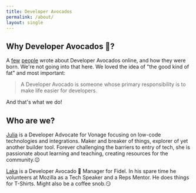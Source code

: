 ```yaml
---
title: Developer Avocados
permalink: /about/
layout: single
---
```


## Why Developer Avocados 🥑?

A [few](https://www.marythengvall.com/blog/2018/1/31/developer-avocados-the-good-kind-of-fat) [people](https://blog.usejournal.com/the-birth-of-developer-avocados-61e4ac235033) wrote about Developer Avocados  online, and how they were born. We're not going into that here. We loved the idea of "the good kind of fat" and most important:

> A Developer Avocado is someone whose primary responsibility is to make life easier for developers.

And that's what we do!

## Who are we?

[Julia](https://twitter.com/iza_biro) is a Developer Advocate for Vonage focusing on low-code technologies and integrations. Maker and breaker of things, explorer of yet another builder tool. Forever challenging the barriers to entry of tech, she is passionate about learning and teaching, creating resources for the community.😉</p>

[Laka](https://twitter.com/lakatos88) is a Developer Avocado 🥑 Manager for Fidel. In his spare time he volunteers at Mozilla as a Tech Speaker and a Reps Mentor. He does things for T-Shirts. Might also be a coffee snob.😏</p>
